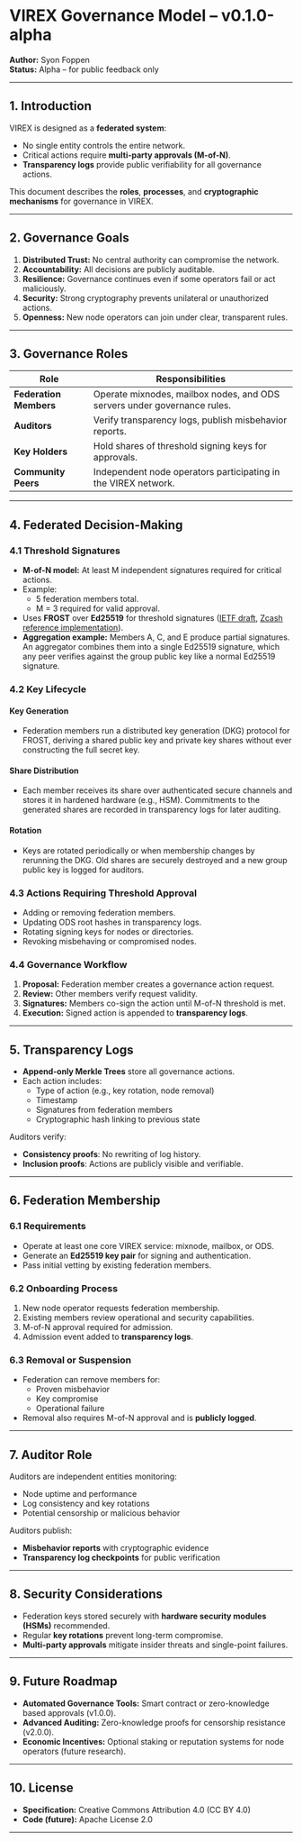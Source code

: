 # VIREX Governance Model – v0.1.0-alpha

**Author:** Syon Foppen  
**Status:** Alpha – for public feedback only  

---

## 1. Introduction  

VIREX is designed as a **federated system**:  
- No single entity controls the entire network.  
- Critical actions require **multi-party approvals (M-of-N)**.  
- **Transparency logs** provide public verifiability for all governance actions.  

This document describes the **roles**, **processes**, and **cryptographic mechanisms** for governance in VIREX.  

---

## 2. Governance Goals  

1. **Distributed Trust:** No central authority can compromise the network.  
2. **Accountability:** All decisions are publicly auditable.  
3. **Resilience:** Governance continues even if some operators fail or act maliciously.  
4. **Security:** Strong cryptography prevents unilateral or unauthorized actions.  
5. **Openness:** New node operators can join under clear, transparent rules.  

---

## 3. Governance Roles  

| Role                  | Responsibilities                                                       |
|-----------------------|-------------------------------------------------------------------------|
| **Federation Members** | Operate mixnodes, mailbox nodes, and ODS servers under governance rules. |
| **Auditors**           | Verify transparency logs, publish misbehavior reports.                  |
| **Key Holders**        | Hold shares of threshold signing keys for approvals.                    |
| **Community Peers**    | Independent node operators participating in the VIREX network.          |

---

## 4. Federated Decision-Making  

### 4.1 Threshold Signatures
- **M-of-N model:** At least M independent signatures required for critical actions.
- Example:
  - 5 federation members total.
  - M = 3 required for valid approval.
- Uses **FROST** over **Ed25519** for threshold signatures ([IETF draft](https://www.ietf.org/archive/id/draft-irtf-cfrg-frost-16.html), [Zcash reference implementation](https://github.com/ZcashFoundation/frost)).
- **Aggregation example:** Members A, C, and E produce partial signatures. An aggregator combines them into a single Ed25519 signature, which any peer verifies against the group public key like a normal Ed25519 signature.

### 4.2 Key Lifecycle

#### Key Generation
- Federation members run a distributed key generation (DKG) protocol for FROST, deriving a shared public key and private key shares without ever constructing the full secret key.

#### Share Distribution
- Each member receives its share over authenticated secure channels and stores it in hardened hardware (e.g., HSM). Commitments to the generated shares are recorded in transparency logs for later auditing.

#### Rotation
- Keys are rotated periodically or when membership changes by rerunning the DKG. Old shares are securely destroyed and a new group public key is logged for auditors.

### 4.3 Actions Requiring Threshold Approval
- Adding or removing federation members.  
- Updating ODS root hashes in transparency logs.  
- Rotating signing keys for nodes or directories.  
- Revoking misbehaving or compromised nodes.  

### 4.4 Governance Workflow

1. **Proposal:** Federation member creates a governance action request.  
2. **Review:** Other members verify request validity.  
3. **Signatures:** Members co-sign the action until M-of-N threshold is met.  
4. **Execution:** Signed action is appended to **transparency logs**.  

---

## 5. Transparency Logs  

- **Append-only Merkle Trees** store all governance actions.  
- Each action includes:  
  - Type of action (e.g., key rotation, node removal)  
  - Timestamp  
  - Signatures from federation members  
  - Cryptographic hash linking to previous state  

Auditors verify:  
- **Consistency proofs**: No rewriting of log history.  
- **Inclusion proofs**: Actions are publicly visible and verifiable.  

---

## 6. Federation Membership  

### 6.1 Requirements  
- Operate at least one core VIREX service: mixnode, mailbox, or ODS.  
- Generate an **Ed25519 key pair** for signing and authentication.  
- Pass initial vetting by existing federation members.  

### 6.2 Onboarding Process  
1. New node operator requests federation membership.  
2. Existing members review operational and security capabilities.  
3. M-of-N approval required for admission.  
4. Admission event added to **transparency logs**.  

### 6.3 Removal or Suspension  
- Federation can remove members for:  
  - Proven misbehavior  
  - Key compromise  
  - Operational failure  
- Removal also requires M-of-N approval and is **publicly logged**.  

---

## 7. Auditor Role  

Auditors are independent entities monitoring:  
- Node uptime and performance  
- Log consistency and key rotations  
- Potential censorship or malicious behavior  

Auditors publish:  
- **Misbehavior reports** with cryptographic evidence  
- **Transparency log checkpoints** for public verification  

---

## 8. Security Considerations  

- Federation keys stored securely with **hardware security modules (HSMs)** recommended.  
- Regular **key rotations** prevent long-term compromise.  
- **Multi-party approvals** mitigate insider threats and single-point failures.  

---

## 9. Future Roadmap  

- **Automated Governance Tools:** Smart contract or zero-knowledge based approvals (v1.0.0).  
- **Advanced Auditing:** Zero-knowledge proofs for censorship resistance (v2.0.0).  
- **Economic Incentives:** Optional staking or reputation systems for node operators (future research).  

---

## 10. License  

- **Specification:** Creative Commons Attribution 4.0 (CC BY 4.0)  
- **Code (future):** Apache License 2.0  

---
